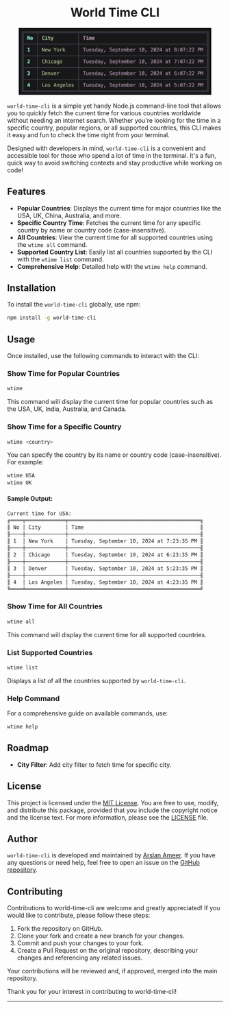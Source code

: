 <h1 align="center">
World Time CLI
</h1>

<p align="center" float="left">
     <img src="./wtime.png" alt="wtime" width="450">
</p>


`world-time-cli` is a simple yet handy Node.js command-line tool that allows you to quickly fetch the current time for various countries worldwide without needing an internet search. Whether you're looking for the time in a specific country, popular regions, or all supported countries, this CLI makes it easy and fun to check the time right from your terminal.

Designed with developers in mind, `world-time-cli` is a convenient and accessible tool for those who spend a lot of time in the terminal. It's a fun, quick way to avoid switching contexts and stay productive while working on code!


## Features
- **Popular Countries**: Displays the current time for major countries like the USA, UK, China, Australia, and more.
- **Specific Country Time**: Fetches the current time for any specific country by name or country code (case-insensitive).
- **All Countries**: View the current time for all supported countries using the `wtime all` command.
- **Supported Country List**: Easily list all countries supported by the CLI with the `wtime list` command.
- **Comprehensive Help**: Detailed help with the `wtime help` command.

## Installation

To install the `world-time-cli` globally, use npm:

```bash
npm install -g world-time-cli
```

## Usage

Once installed, use the following commands to interact with the CLI:

### Show Time for Popular Countries

```bash
wtime
```

This command will display the current time for popular countries such as the USA, UK, India, Australia, and Canada.

### Show Time for a Specific Country

```bash
wtime <country>
```

You can specify the country by its name or country code (case-insensitive). For example:

```bash
wtime USA
wtime UK
```

#### Sample Output:
```
Current time for USA:
╔════╤═════════════╤═══════════════════════════════════════════╗
║ No │ City        │ Time                                      ║
╟────┼─────────────┼───────────────────────────────────────────╢
║ 1  │ New York    │ Tuesday, September 10, 2024 at 7:23:35 PM ║
╟────┼─────────────┼───────────────────────────────────────────╢
║ 2  │ Chicago     │ Tuesday, September 10, 2024 at 6:23:35 PM ║
╟────┼─────────────┼───────────────────────────────────────────╢
║ 3  │ Denver      │ Tuesday, September 10, 2024 at 5:23:35 PM ║
╟────┼─────────────┼───────────────────────────────────────────╢
║ 4  │ Los Angeles │ Tuesday, September 10, 2024 at 4:23:35 PM ║
╚════╧═════════════╧═══════════════════════════════════════════╝
```

### Show Time for All Countries

```bash
wtime all
```

This command will display the current time for all supported countries.

### List Supported Countries

```bash
wtime list
```

Displays a list of all the countries supported by `world-time-cli`.

### Help Command

For a comprehensive guide on available commands, use:

```bash
wtime help
```

## Roadmap

- **City Filter**: Add city filter to fetch time for specific city.

## License

This project is licensed under the [MIT License](https://opensource.org/licenses/MIT). You are free to use, modify, and distribute this package, provided that you include the copyright notice and the license text. For more information, please see the [LICENSE](./LICENSE) file.

## Author

`world-time-cli` is developed and maintained by [Arslan Ameer](https://github.com/arslanameer). If you have any questions or need help, feel free to open an issue on the [GitHub repository](https://github.com/ArslanAmeer/world-time-cli/issues).

## Contributing

Contributions to world-time-cli are welcome and greatly appreciated! If you would like to contribute, please follow these steps:

1. Fork the repository on GitHub.
2. Clone your fork and create a new branch for your changes.
3. Commit and push your changes to your fork.
4. Create a Pull Request on the original repository, describing your changes and referencing any related issues.

Your contributions will be reviewed and, if approved, merged into the main repository.

Thank you for your interest in contributing to world-time-cli!

---
